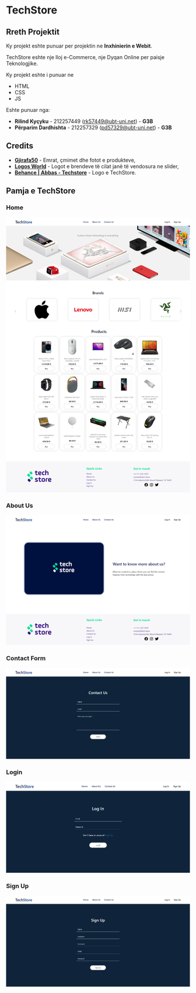# TechStore

## Rreth Projektit

Ky projekt eshte punuar per projektin ne **Inxhinierin e Webit**.

TechStore eshte nje lloj e-Commerce, nje Dyqan Online per paisje Teknologjike.

Ky projekt eshte i punuar ne
 - HTML
 - CSS
 - JS

Eshte punuar nga:

 - **Rilind Kyçyku** - 212257449 (rk57449@ubt-uni.net) - **G3B**
 - **Përparim Dardhishta** - 212257329 (pd57329@ubt-uni.net) - **G3B**

## Credits

 - **[Gjirafa50](https://gjirafa50.com)** - Emrat, çmimet dhe fotot e produkteve,
 - **[Logos World](https://logos-world.net/)** - Logot e brendeve të cilat janë të vendosura ne slider,
 - **[Behance | Abbas - Techstore](https://www.behance.net/gallery/130956581/Tech-Store-Brand-identity)** - Logo e TechStore.

## Pamja e TechStore

### Home

![Home | TechStore](/img/READMEImg/home.png?raw=true)

### About Us

![About Us | TechStore](/img/READMEImg/aboutUs.png?raw=true)

### Contact Form

![Contact Us | TechStore](/img/READMEImg/contactForm.png?raw=true)

### Login

![Login | TechStore](/img/READMEImg/logIn.png?raw=true)

### Sign Up

![Sign Up | TechStore](/img/READMEImg/signUp.png?raw=true)
